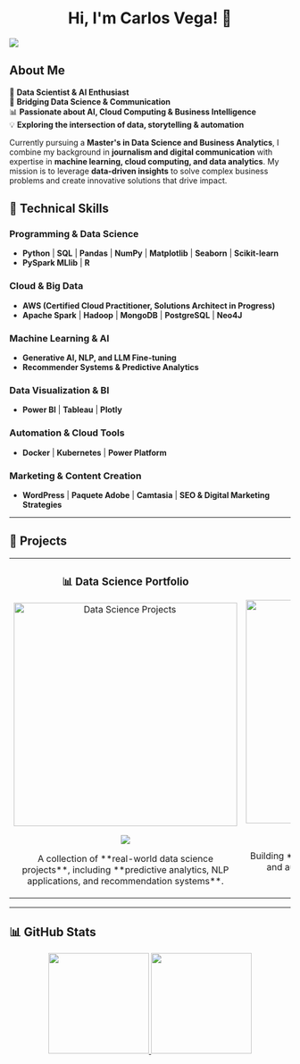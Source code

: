 <div align="center">
<h1 align="center">Hi, I'm Carlos Vega! 👋</h1>
</div>
<img src="https://i.imgur.com/3gL0H8j.png">

## About Me  

🚀 **Data Scientist & AI Enthusiast**  
🎯 **Bridging Data Science & Communication**  
📊 **Passionate about AI, Cloud Computing & Business Intelligence**  
💡 **Exploring the intersection of data, storytelling & automation**  

Currently pursuing a **Master's in Data Science and Business Analytics**, I combine my background in **journalism and digital communication** with expertise in **machine learning, cloud computing, and data analytics**. My mission is to leverage **data-driven insights** to solve complex business problems and create innovative solutions that drive impact.  

## 🔧 Technical Skills  

### **Programming & Data Science**  
- **Python** | **SQL** | **Pandas** | **NumPy** | **Matplotlib** | **Seaborn** | **Scikit-learn**  
- **PySpark MLlib** | **R**  

### **Cloud & Big Data**  
- **AWS (Certified Cloud Practitioner, Solutions Architect in Progress)**  
- **Apache Spark** | **Hadoop** | **MongoDB** | **PostgreSQL** | **Neo4J**  

### **Machine Learning & AI**    
- **Generative AI, NLP, and LLM Fine-tuning**  
- **Recommender Systems & Predictive Analytics**  

### **Data Visualization & BI**  
- **Power BI** | **Tableau** | **Plotly**

### **Automation & Cloud Tools**  
- **Docker** | **Kubernetes** | **Power Platform**

### **Marketing & Content Creation**  
- **WordPress** | **Paquete Adobe** | **Camtasia** | **SEO & Digital Marketing Strategies**  
---

## 🚀 Projects  

<table>
<tr>
<td width="50%">
<h3 align="center">📊 Data Science Portfolio</h3>
<div align="center">
<a href="https://github.com/carlosvegagonzalez/datascience-portfolio" target="_blank"><img src="https://i.imgur.com/Jji0CIE.jpg" width="400" alt="Data Science Projects"></a>
<p>
<a href="https://github.com/carlosvegagonzalez/datascience-portfolio" target="_blank">
<img src="https://img.shields.io/badge/Code-GitHub-blue?style=for-the-badge&logo=github&logoColor=white">
</a>
</p>
<p>A collection of **real-world data science projects**, including **predictive analytics, NLP applications, and recommendation systems**.</p>
</div>
</td>

<td width="50%">
<h3 align="center">🤖 AI & Automation</h3>
<div align="center">
<a href="https://github.com/carlosvegagonzalez/ai-automation" target="_blank"><img src="https://i.imgur.com/BhK5X8Y.png" width="400" alt="AI & Automation"></a>
<p>
<a href="https://github.com/carlosvegagonzalez/ai-automation" target="_blank">
<img src="https://img.shields.io/badge/Code-GitHub-blue?style=for-the-badge&logo=github&logoColor=white">
</a>
</p>
<p>Building **AI-driven chatbots**, LLM fine-tuning, and automated workflows** using OpenAI, LangChain & Python.</p>
</div>
</td>
</tr>
</table>

---

## 📊 GitHub Stats  

<p align="center">
<a href="https://github.com/carlosvegag1">
  <img height="180em" src="https://github-readme-stats-eight-theta.vercel.app/api?username=carlosvegag1&show_icons=true&theme=algolia&include_all_commits=true&count_private=true"/>
  <img height="180em" src="https://github-readme-stats-eight-theta.vercel.app/api/top-langs/?username=carlosvegag1&layout=compact&langs_count=8&theme=algolia"/>
</a>
</p>
